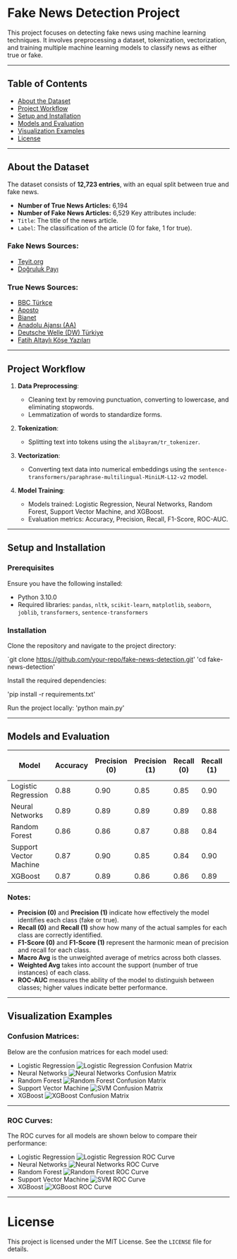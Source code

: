 # Fake News Detection Project

This project focuses on detecting fake news using machine learning techniques. It involves preprocessing a dataset, tokenization, vectorization, and training multiple machine learning models to classify news as either true or fake.

---

## Table of Contents

- [About the Dataset](#about-the-dataset)
- [Project Workflow](#project-workflow)
- [Setup and Installation](#setup-and-installation)
- [Models and Evaluation](#models-and-evaluation)
- [Visualization Examples](#visualization-examples)
- [License](#license)

---

## About the Dataset

The dataset consists of **12,723 entries**, with an equal split between true and fake news. 
- **Number of True News Articles:** 6,194  
- **Number of Fake News Articles:** 6,529
Key attributes include:
- `Title`: The title of the news article.
- `Label`: The classification of the article (0 for fake, 1 for true).

### Fake News Sources:
- [Teyit.org](https://teyit.org/)
- [Doğruluk Payı](https://www.dogrulukpayi.com/dogruluk-kontrolleri)

### True News Sources:
- [BBC Türkçe](https://www.bbc.com/turkce)
- [Aposto](https://aposto.com/n/daily?tab=story)
- [Bianet](https://bianet.org/haberler)
- [Anadolu Ajansı (AA)](https://www.aa.com.tr/tr/gundem)
- [Deutsche Welle (DW) Türkiye](https://www.dw.com/tr/t%C3%BCrkiye)
- [Fatih Altaylı Köşe Yazıları](https://fatihaltayli.com.tr/kategori/kose-yazisi)

---

## Project Workflow

1. **Data Preprocessing**:
    - Cleaning text by removing punctuation, converting to lowercase, and eliminating stopwords.
    - Lemmatization of words to standardize forms.

2. **Tokenization**:
    - Splitting text into tokens using the `alibayram/tr_tokenizer`.

3. **Vectorization**:
    - Converting text data into numerical embeddings using the `sentence-transformers/paraphrase-multilingual-MiniLM-L12-v2` model.

4. **Model Training**:
    - Models trained: Logistic Regression, Neural Networks, Random Forest, Support Vector Machine, and XGBoost.
    - Evaluation metrics: Accuracy, Precision, Recall, F1-Score, ROC-AUC.

---

## Setup and Installation

### Prerequisites

Ensure you have the following installed:
- Python 3.10.0
- Required libraries: `pandas`, `nltk`, `scikit-learn`, `matplotlib`, `seaborn`, `joblib`, `transformers`, `sentence-transformers`

### Installation

Clone the repository and navigate to the project directory:

`git clone https://github.com/your-repo/fake-news-detection.git'
'cd fake-news-detection'


Install the required dependencies:

'pip install -r requirements.txt'

Run the project locally:
'python main.py'

---

## Models and Evaluation

| Model                 | Accuracy | Precision (0) | Precision (1) | Recall (0) | Recall (1) | F1-Score (0) | F1-Score (1) | Macro Avg | Weighted Avg | ROC-AUC |
|------------------------|----------|---------------|---------------|------------|------------|--------------|--------------|-----------|--------------|---------|
| Logistic Regression    | 0.88     | 0.90          | 0.85          | 0.85       | 0.90       | 0.88         | 0.88         | 0.88      | 0.88         | 0.92    |
| Neural Networks        | 0.89     | 0.89          | 0.89          | 0.89       | 0.88       | 0.89         | 0.88         | 0.89      | 0.89         | 0.91    |
| Random Forest          | 0.86     | 0.86          | 0.87          | 0.88       | 0.84       | 0.87         | 0.86         | 0.86      | 0.86         | 0.90    |
| Support Vector Machine | 0.87     | 0.90          | 0.85          | 0.84       | 0.90       | 0.87         | 0.87         | 0.87      | 0.87         | 0.91    |
| XGBoost                | 0.87     | 0.89          | 0.86          | 0.86       | 0.89       | 0.88         | 0.87         | 0.87      | 0.87         | 0.91    |


### Notes:
- **Precision (0)** and **Precision (1)** indicate how effectively the model identifies each class (fake or true).
- **Recall (0)** and **Recall (1)** show how many of the actual samples for each class are correctly identified.
- **F1-Score (0)** and **F1-Score (1)** represent the harmonic mean of precision and recall for each class.
- **Macro Avg** is the unweighted average of metrics across both classes.
- **Weighted Avg** takes into account the support (number of true instances) of each class.
- **ROC-AUC** measures the ability of the model to distinguish between classes; higher values indicate better performance.


---

## Visualization Examples

### Confusion Matrices:
Below are the confusion matrices for each model used:

- Logistic Regression
![Logistic Regression Confusion Matrix](https://github.com/user-attachments/assets/54cf423b-3611-46f7-a690-6e29ea658ac5)
- Neural Networks
![Neural Networks Confusion Matrix](https://github.com/user-attachments/assets/682c580a-7dca-4736-9f32-613abc37d6ff)
- Random Forest
![Random Forest Confusion Matrix](https://github.com/user-attachments/assets/88fd7b52-30a7-4ffa-9671-2353a5987727)
- Support Vector Machine
![SVM Confusion Matrix](https://github.com/user-attachments/assets/22b3d910-25cb-486c-8f7d-09d8fadbab08)
- XGBoost
![XGBoost Confusion Matrix](https://github.com/user-attachments/assets/133088f8-5271-4f32-b42a-028c4e3dd781)

---

### ROC Curves:
The ROC curves for all models are shown below to compare their performance:

- Logistic Regression
![Logistic Regression ROC Curve](https://github.com/user-attachments/assets/89ee663a-b574-4936-a1f7-97a71e525276)
- Neural Networks
![Neural Networks ROC Curve](https://github.com/user-attachments/assets/bd6b6e4a-2081-416a-b861-498c31b28f28)
- Random Forest
![Random Forest ROC Curve](https://github.com/user-attachments/assets/5657de67-e61b-4709-96c3-ce67e472bc4e)
- Support Vector Machine
![SVM ROC Curve](https://github.com/user-attachments/assets/1ecefd09-1ced-417e-a46a-d0f8e37419f8)
- XGBoost
![XGBoost ROC Curve](https://github.com/user-attachments/assets/4fc486d8-749a-4d66-bccf-31fc4792781b)


---

# License

This project is licensed under the MIT License. See the `LICENSE` file for details.


